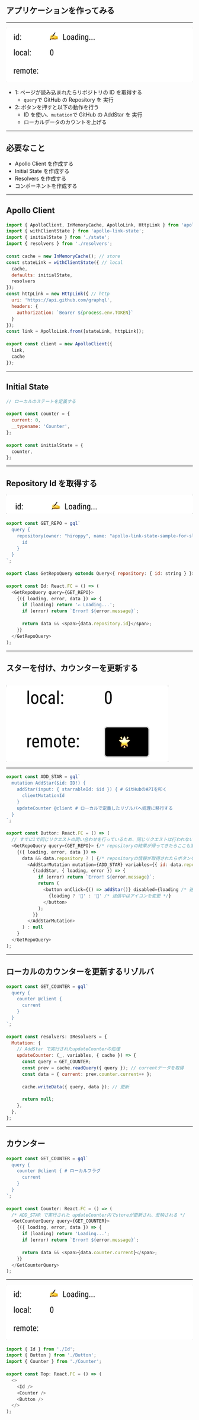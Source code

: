 <!-- sectionTitle: A Minimal Example -->

<!-- note
reduxを使ったことがある人は、reduxだったらどう書くかを想像して聞いてもらえると比較しやすいかもしれません。
-->

## アプリケーションを作ってみる

---

<img src="../images/example.gif" />

<br />

- 1: ページが読み込まれたらリポジトリの ID を取得する
  - `query`で GitHub の Repository を 実行
- 2: ボタンを押すと以下の動作を行う
  - ID を使い、`mutation`で GitHub の AddStar を 実行
  - ローカルデータのカウントを上げる

---

## 必要なこと

- Apollo Client を作成する
- Initial State を作成する
- Resolvers を作成する
- コンポーネントを作成する

---

## Apollo Client

<!-- prettier-ignore -->
```javascript
import { ApolloClient, InMemoryCache, ApolloLink, HttpLink } from 'apollo-boost';
import { withClientState } from 'apollo-link-state';
import { initialState } from './state';
import { resolvers } from './resolvers';

const cache = new InMemoryCache(); // store
const stateLink = withClientState({ // local
  cache,
  defaults: initialState,
  resolvers
});
const httpLink = new HttpLink({ // http
  uri: 'https://api.github.com/graphql',
  headers: {
    authorization: `Bearer ${process.env.TOKEN}`
  }
});
const link = ApolloLink.from([stateLink, httpLink]);

export const client = new ApolloClient({
  link,
  cache
});
```

---

## Initial State

```javascript
// ローカルのステートを定義する

export const counter = {
  current: 0,
  __typename: 'Counter',
};

export const initialState = {
  counter,
};
```

---

## Repository Id を取得する

<img src="../images/example-query.gif" />

```javascript
export const GET_REPO = gql`
  query {
    repository(owner: "hiroppy", name: "apollo-link-state-sample-for-slide") {
      id
    }
  }
`;

export class GetRepoQuery extends Query<{ repository: { id: string } }> {}

export const Id: React.FC = () => (
  <GetRepoQuery query={GET_REPO}>
    {({ loading, error, data }) => {
      if (loading) return '✍️ Loading...';
      if (error) return `Error! ${error.message}`;

      return data && <span>{data.repository.id}</span>;
    }}
  </GetRepoQuery>
);
```

---

## スターを付け、カウンターを更新する

<br />

<img src="../images/example-mutation.gif" />

---

<!-- prettier-ignore -->
```javascript
export const ADD_STAR = gql`
  mutation AddStar($id: ID!) {
    addStar(input: { starrableId: $id }) { # GitHubのAPIを叩く
      clientMutationId
    }
    updateCounter @client # ローカルで定義したリゾルバへ処理に移行する
  }
`;

export const Button: React.FC = () => (
  // すでに1で同じリクエストの問い合わせを行っているため、同じリクエストは行われない
  <GetRepoQuery query={GET_REPO}> {/* repositoryの結果が帰ってきたらここも変更される */}
    {({ loading, error, data }) =>
      data && data.repository ? ( {/* repositoryの情報が取得されたらボタンを出す */}
        <AddStarMutation mutation={ADD_STAR} variables={{ id: data.repository.id }}> {/* $id を設置 */}
          {(addStar, { loading, error }) => {
            if (error) return `Error! ${error.message}`;
            return (
              <button onClick={() => addStar()} disabled={loading /* 送信中のときはdisabled */}>
                {loading ? '💌' : '🌟' /* 送信中はアイコンを変更 */}
              </button>
            );
          }}
        </AddStarMutation>
      ) : null
    }
  </GetRepoQuery>
);
```

---

## ローカルのカウンターを更新するリゾルバ

```javascript
export const GET_COUNTER = gql`
  query {
    counter @client {
      current
    }
  }
`;

export const resolvers: IResolvers = {
  Mutation: {
    // AddStar で実行されたupdateCounterの処理
    updateCounter: (_, variables, { cache }) => {
      const query = GET_COUNTER;
      const prev = cache.readQuery({ query }); // currentデータを取得
      const data = { current: prev.counter.current++ };

      cache.writeData({ query, data }); // 更新

      return null;
    },
  },
};
```

---

## カウンター

<!-- prettier-ignore -->
```javascript
export const GET_COUNTER = gql`
  query {
    counter @client { # ローカルフラグ
      current
    }
  }
`;

export const Counter: React.FC = () => (
  /* ADD_STAR で実行された updateCounter内でstoreが更新され、反映される */
  <GetCounterQuery query={GET_COUNTER}>
    {({ loading, error, data }) => {
      if (loading) return 'Loading...';
      if (error) return `Error! ${error.message}`;

      return data && <span>{data.counter.current}</span>;
    }}
  </GetCounterQuery>
);
```

---

<img src="../images/example.gif" />

```javascript
import { Id } from './Id';
import { Button } from './Button';
import { Counter } from './Counter';

export const Top: React.FC = () => (
  <>
    <Id />
    <Counter />
    <Button />
  </>
);
```
